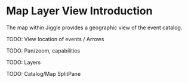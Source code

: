 # Map Layer View Introduction

The map within Jiggle provides a geographic view of the event catalog.

TODO: View location of events / Arrows

TODO: Pan/zoom, capabilities

TODO: Layers

TODO: Catalog/Map SplitPane
